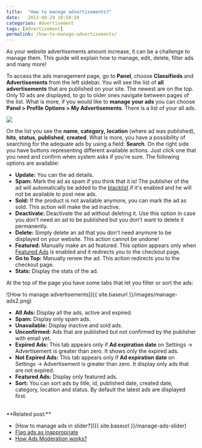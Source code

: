 ```yaml
---
title:  "How to manage advertisements?"
date:   2013-08-29 10:50:50
categories: Advertisement
tags: [Advertisement]
permalink: /how-to-manage-advertisements/
---
```

As your website advertisements amount increase, it can be a challenge to manage them. This guide will explain how to manage, edit, delete, filter ads and many more!

To access the ads management page, go to **Panel**, choose **Classifieds** and **Advertisements** from the left sidebar. You will see the list of **all advertisements** that are published on your site. The newest are on the top. Only 10 ads are displayed, to go to older ones navigate between pages of the list. What is more, if you would like to **manage your ads** you can choose **Panel > Profile Options > My Advertisements**. There is a list of your all ads.

<a href="{{ site.baseurl }}/images/manage-ads.png" class="thumbnail gallery-item" data-gallery>
<img src="{{ site.baseurl }}/images/manage-ads.png">
</a>

On the list you see the **name**, **category,** **location** (where ad was published), **hits**, **status**, **published**, **created**. What is more, you have a possibility of searching for the adequate ads by using a field: **Search**. On the right side you have buttons representing different available actions. Just click one that you need and confirm when system asks if you're sure. The following options are available:

+ **Update:** You can the ad details.
+ **Spam:** Mark the ad as spam if you think that it is! The publisher of the ad will automatically be added to the [blacklist](http://docs.yclas.com/activate-blacklist-works/) if it's enabled and he will not be available to post new ads.
+ **Sold:** If the product is not available anymore, you can mark the ad as sold. This action will make the ad inactive.
+ **Deactivate:** Deactivate the ad without deleting it. Use this option in case you don't need an ad to be published but you don't want to delete it permanently.
+ **Delete:** Simply delete an ad that you don't need anymore to be displayed on your website. This action cannot be undone!
+ **Featured:** Manually make an ad featured. This option appears only when [Featured Ads](http://docs.yclas.com/how-to-create-featured-plan/) is enabled and it redirects you to the checkout page.
+ **Go to Top:** Manually renew the ad. This action redirects you to the checkout page.
+ **Stats:** Display the stats of the ad.

At the top of the page you have some tabs that let you filter or sort the ads:

![How to manage advertisements]({{ site.baseurl }}/images/manage-ads2.png)

+ **All Ads:** Display all the ads, active and expired.
+ **Spam:** Display only spam ads.
+ **Unavailable:** Display inactive and sold ads.
+ **Unconfirmed:** Ads that are published but not confirmed by the publisher with email yet.
+ **Expired Ads:** This tab appears only if **Ad expiration date** on Settings -> Advertisement is greater than zero. It shows only the expired ads.
+ **Not Expired Ads:** This tab appears only if **Ad expiration date** on Settings -> Advertisement is greater than zero. It display only ads that are not expired.
+ **Featured Ads:** Display only featured ads.
+ **Sort:** You can sort ads by title, id, published date, created date, category, location and status. By default the latest ads are displayed first.  

<br>
**Related post:**

  * [How to manage ads in slider?]({{ site.baseurl }}/manage-ads-slider)
  * [Flag ads as inappropriate](http://docs.yclas.com/flag-ad-inappropriate/)
  * [How Ads Moderation works?](http://docs.yclas.com/how-ads-moderation-works/)
  
